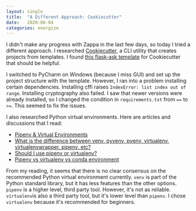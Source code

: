 ```yaml
---
layout: single
title:  "A Different Approach: Cookiecutter"
date:   2020-06-04
categories: energize
---
```


I didn't make any progress with Zappa in the last few days, so today I tried a
different approach. I researched [Cookiecutter], a CLI utility that creates
projects from templates. I found [this flask-ask template] for Cookiecutter
that should be helpful.

I switched to PyCharm on Windows (because I miss GUI) and set up the project
structure with the template. However, I ran into a problem installing certain
dependencies. Installing cffi raises `IndexError: list index out of range`.
Installing cryptography also failed. I saw that newer versions were already
installed, so I changed the condition in `requirements.txt` from `==` to `>=`.
This seemed to fix the issues.

I also researched Python virtual environments. Here are articles and
discussions that I read:
- [Pipenv & Virtual Environments]
- [What is the difference between venv, pyvenv, pyenv, virtualenv, virtualenvwrapper, pipenv, etc?]
- [Should I use pipenv or virtualenv?]
- [Pipenv vs virtualenv vs conda environment]

From my reading, it seems that there is no clear consensus on the recommended
Python virtual environment currently. `venv` is part of the Python standard
library, but it has less features than the other options. `pipenv` is a higher
level, third party tool. However, it's not as reliable. `virtualenv`is also a
third party tool, but it's lower level than `pipenv`. I chose `virtualenv`
because it's recommended for beginners.

  [Cookiecutter]: https://cookiecutter.readthedocs.io/en/1.7.2/README.html
  [this flask-ask template]: https://github.com/chrisvoncsefalvay/cookiecutter-flask-ask
  [Pipenv & Virtual Environments]: https://docs.python-guide.org/dev/virtualenvs/
  [What is the difference between venv, pyvenv, pyenv, virtualenv, virtualenvwrapper, pipenv, etc?]: https://stackoverflow.com/questions/41573587/what-is-the-difference-between-venv-pyvenv-pyenv-virtualenv-virtualenvwrappe
  [Should I use pipenv or virtualenv?]: https://www.reddit.com/r/learnpython/comments/9lrcee/should_i_use_pipenv_or_virtualenv/
  [Pipenv vs virtualenv vs conda environment]: https://medium.com/@krishnaregmi/pipenv-vs-virtualenv-vs-conda-environment-3dde3f6869ed
